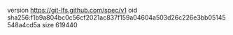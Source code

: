 version https://git-lfs.github.com/spec/v1
oid sha256:f1b9a804bc0c56cf2021ac837f159a04604a503d26c226e3bb05145548a4cd5a
size 619440
